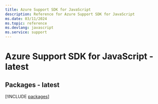 ```yaml
---
title: Azure Support SDK for JavaScript
description: Reference for Azure Support SDK for JavaScript
ms.date: 03/11/2024
ms.topic: reference
ms.devlang: javascript
ms.service: support
---
```

# Azure Support SDK for JavaScript - latest
## Packages - latest
[!INCLUDE [packages](support-index.md)]